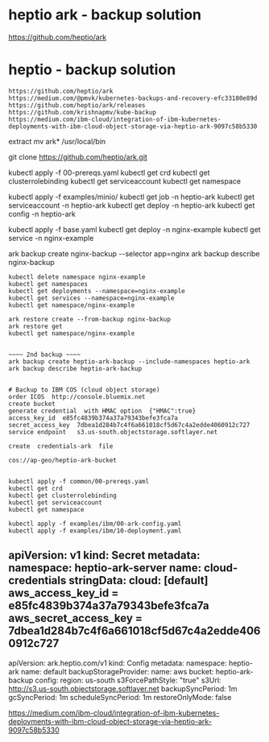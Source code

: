 # heptio ark - backup solution


https://github.com/heptio/ark

# heptio - backup solution
    https://github.com/heptio/ark
    https://medium.com/@pmvk/kubernetes-backups-and-recovery-efc33180e89d
    https://github.com/heptio/ark/releases
    https://github.com/krishnapmv/kube-backup
    https://medium.com/ibm-cloud/integration-of-ibm-kubernetes-deployments-with-ibm-cloud-object-storage-via-heptio-ark-9097c58b5330

extract
mv ark* /usr/local/bin

git clone https://github.com/heptio/ark.git

kubectl apply -f 00-prereqs.yaml
kubectl get crd
kubectl get clusterrolebinding
kubectl get serviceaccount
kubectl get namespace

kubectl apply -f examples/minio/
kubectl get job  -n heptio-ark
kubectl get serviceaccount  -n heptio-ark
kubectl get deploy  -n heptio-ark
kubectl get config  -n heptio-ark

kubectl apply -f base.yaml
kubectl get deploy -n nginx-example
kubectl get service  -n nginx-example

ark backup create nginx-backup --selector app=nginx
ark backup describe nginx-backup

~~~~ making a disaster ~~~~
kubectl delete namespace nginx-example
kubectl get namespaces
kubectl get deployments --namespace=nginx-example
kubectl get services --namespace=nginx-example
kubectl get namespace/nginx-example

ark restore create --from-backup nginx-backup
ark restore get
kubectl get namespace/nginx-example


~~~~ 2nd backup ~~~~
ark backup create heptio-ark-backup --include-namespaces heptio-ark
ark backup describe heptio-ark-backup


# Backup to IBM COS (cloud object storage) 
order ICOS  http://console.bluemix.net
create bucket
generate credential  with HMAC option  {"HMAC":true}  
access_key_id  e85fc4839b374a37a79343befe3fca7a
secret_access_key  7dbea1d284b7c4f6a661018cf5d67c4a2edde4060912c727
service endpoint   s3.us-south.objectstorage.softlayer.net

create  credentials-ark  file 

cos://ap-geo/heptio-ark-bucket


kubectl apply -f common/00-prereqs.yaml
kubectl get crd
kubectl get clusterrolebinding
kubectl get serviceaccount
kubectl get namespace

kubectl apply -f examples/ibm/00-ark-config.yaml
kubectl apply -f examples/ibm/10-deployment.yaml

~~~~~~~~~~~~~~~~~
apiVersion: v1
kind: Secret
metadata:
    namespace: heptio-ark-server
    name: cloud-credentials
stringData:
    cloud: 
        [default]
        aws_access_key_id = e85fc4839b374a37a79343befe3fca7a
        aws_secret_access_key = 7dbea1d284b7c4f6a661018cf5d67c4a2edde4060912c727
---
apiVersion: ark.heptio.com/v1
kind: Config
metadata:
    namespace: heptio-ark
    name: default
backupStorageProvider:
    name: aws
    bucket: heptio-ark-backup
    config:
        region: us-south
        s3ForcePathStyle: "true"
        s3Url: http://s3.us-south.objectstorage.softlayer.net
backupSyncPeriod: 1m
gcSyncPeriod: 1m
scheduleSyncPeriod: 1m
restoreOnlyMode: false


https://medium.com/ibm-cloud/integration-of-ibm-kubernetes-deployments-with-ibm-cloud-object-storage-via-heptio-ark-9097c58b5330






